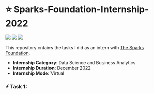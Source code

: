 # :star: Sparks-Foundation-Internship-2022
![](https://img.shields.io/badge/Author-RohitRannavre-red?style=for-the-badge) ![](https://img.shields.io/badge/Programming%20Language-Python-green?style=for-the-badge)
![](https://img.shields.io/badge/Tools-Pandas,%20Numpy,%20Matplotlib,%20seaborn,%20sklearn-green?style=for-the-badge)

This repository cntains the tasks I did as an intern with [The Sparks Foundation](https://www.thesparksfoundationsingapore.org/).
- **Internship Category**: Data Science and Business Analytics
- **Internship Duration**: December 2022
- **Internship Mode**: Virtual

### :zap: Task 1:
